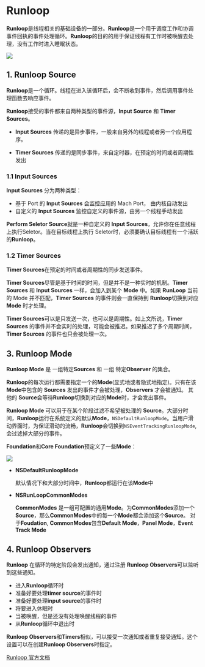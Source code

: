 # Runloop

**Runloop**是线程相关的基础设备的一部分。**Runloop**是一个用于调度工作和协调事件回执的事件处理循环。**Runloop**的目的的用于保证线程有工作时被唤醒去处理，没有工作时进入睡眠状态。

![](https://gitee.com/existorlive/exist-or-live-pic/raw/master/runloop.jpeg)

## 1. Runloop Source

**Runloop**是一个循环。线程在进入该循环后，会不断收到事件，然后调用事件处理函数去响应事件。

**Runloop**接受的事件都来自两种类型的事件源，**Input Source** 和 **Timer Sources**。

- **Input Sources** 传递的是异步事件，一般来自另外的线程或者另一个应用程序。

- **Timer Sources** 传递的是同步事件，来自定时器，在预定的时间或者周期性发出


### 1.1 Input Sources

**Input Sources** 分为两种类型：

- 基于 Port 的 **Input Sources** 会监控应用的 Mach Port， 由内核自动发出
- 自定义的 **Input Sources** 监控自定义的事件源，由另一个线程手动发出

**Perform Seletor Source**就是一种自定义的 **Input Sources**，允许你在任意线程上执行Seletor。当在目标线程上执行 Seletor时，必须要确认目标线程有一个活跃的**Runloop**。

### 1.2 Timer Sources

**Timer Sources**在预定的时间或者周期性的同步发送事件。

**Timer Sources**尽管是基于时间的时间，但是并不是一种实时的机制。**Timer Sources** 和 **Input Sources** 一样，会加入到某个 **Mode** 中。如果 **RunLoop** 当前的 Mode 并不匹配，**Timer Sources** 的事件则会一直保持到 **Runloop**切换到对应 **Mode** 时才处理。

**Timer Sources**可以是只发送一次，也可以是周期性。如上文所说，**Timer Sources** 的事件并不会实时的处理，可能会被推迟。如果推迟了多个周期时间，**Timer Sources** 的事件也只会被处理一次。

## 3. Runloop Mode

**Runloop Mode** 是 一组特定**Sources** 和 一组 特定**Observer** 的集合。

**Runloop**的每次运行都需要指定一个的**Mode**(显式地或者隐式地指定)。只有在该**Mode**中包含的 **Sources** 发出的事件才会被处理，**Observers** 才会被通知。 其他的 **Source**会等待**Runloop**切换到对应的**Mode**时，才会发出事件。

**Runloop Mode** 可以用于在某个阶段过滤不希望被处理的 **Source**。大部分时间，**Runloop**运行在系统定义的默认**Mode**，`NSDefaultRunloopMode`。当用户滑动界面时，为保证滑动的流畅，**Runloop**会切换到`NSEventTrackingRunloopMode`,会过滤掉大部分的事件。

**Foundation**和**Core Foundation**预定义了一些**Mode**：

![](https://gitee.com/existorlive/exist-or-live-pic/raw/master/%E6%88%AA%E5%B1%8F2021-07-24%20%E4%B8%8A%E5%8D%8811.26.20.png)

- **NSDefaultRunloopMode**

    默认情况下和大部分时间中，**Runloop**都运行在该**Mode**中

- **NSRunLoopCommonModes**
      
    **CommonModes** 是一组可配置的通用**Mode**。为**CommonModes**添加一个**Source**，那么**CommonModes**中的每一个**Mode**都会添加这个**Source**。 对于**Foudation**, **CommonModes**包含**Default Mode**，**Panel Mode**，**Event Track Mode**


## 4. Runloop Observers

**Runloop** 在循环的特定阶段会发出通知，通过注册 **Runloop Observers**可以监听到这些通知。

- 进入**Runloop**循环时
- 准备好要处理**timer source**的事件时
- 准备好要处理**input source**的事件时
- 将要进入休眠时
- 当被唤醒，但是还没有处理唤醒线程的事件
- 从**Runloop**循环中退出时

**Runloop Observers**和**Timers**相似，可以接受一次通知或者重复接受通知。这个设置可以在创建**Runloop Observers**时指定。

[Runloop 官方文档 ](https://developer.apple.com/library/archive/documentation/Cocoa/Conceptual/Multithreading/RunLoopManagement/RunLoopManagement.html)
      

